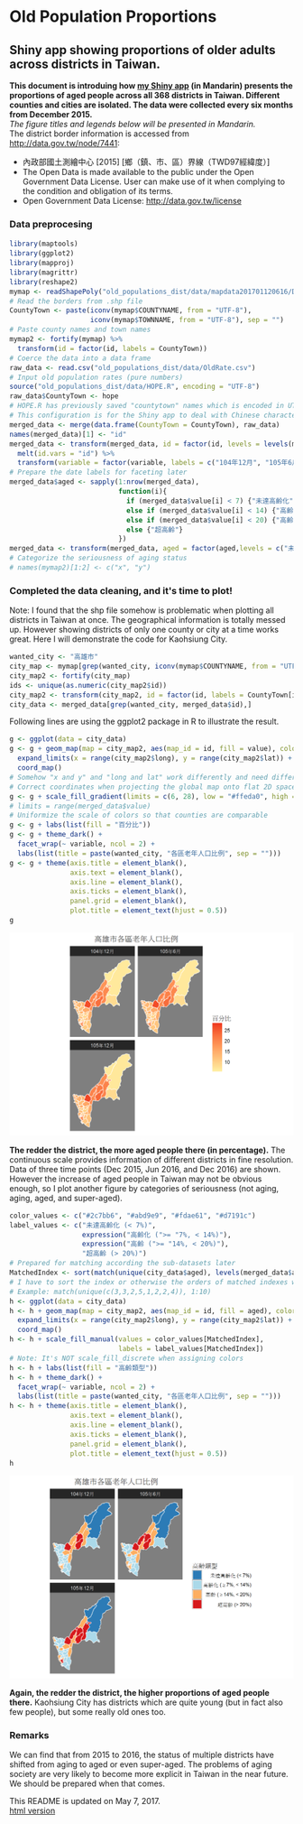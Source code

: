 # Old Population Proportions
## Shiny app showing proportions of older adults across districts in Taiwan.
__This document is introduing how [my Shiny app](https://corytu.shinyapps.io/old_populations_dist/) (in Mandarin) presents the proportions of aged people across all 368 districts in Taiwan. Different counties and cities are isolated. The data were collected every six months from December 2015.__<br>
_The figure titles and legends below will be presented in Mandarin._<br>
The district border information is accessed from http://data.gov.tw/node/7441:
* 內政部國土測繪中心 [2015] [鄉（鎮、市、區）界線（TWD97經緯度）]
* The Open Data is made available to the public under the Open Government Data License. User can make use of it when complying to the condition and obligation of its terms.
* Open Government Data License: http://data.gov.tw/license

### Data preprocesing
```r
library(maptools)
library(ggplot2)
library(mapproj)
library(magrittr)
library(reshape2)
mymap <- readShapePoly("old_populations_dist/data/mapdata201701120616/DistrictBorder1051214/TOWN_MOI_1051214.shp")
# Read the borders from .shp file
CountyTown <- paste(iconv(mymap$COUNTYNAME, from = "UTF-8"),
                    iconv(mymap$TOWNNAME, from = "UTF-8"), sep = "")
# Paste county names and town names
mymap2 <- fortify(mymap) %>%
  transform(id = factor(id, labels = CountyTown))
# Coerce the data into a data frame
raw_data <- read.csv("old_populations_dist/data/OldRate.csv")
# Input old population rates (pure numbers)
source("old_populations_dist/data/HOPE.R", encoding = "UTF-8")
raw_data$CountyTown <- hope
# HOPE.R has previously saved "countytown" names which is encoded in UTF-8
# This configuration is for the Shiny app to deal with Chinese characters
merged_data <- merge(data.frame(CountyTown = CountyTown), raw_data)
names(merged_data)[1] <- "id"
merged_data <- transform(merged_data, id = factor(id, levels = levels(mymap2$id))) %>%
  melt(id.vars = "id") %>%
  transform(variable = factor(variable, labels = c("104年12月", "105年6月", "105年12月")))
# Prepare the date labels for faceting later
merged_data$aged <- sapply(1:nrow(merged_data),
                           function(i){
                             if (merged_data$value[i] < 7) {"未達高齡化"}
                             else if (merged_data$value[i] < 14) {"高齡化"}
                             else if (merged_data$value[i] < 20) {"高齡"}
                             else {"超高齡"}
                           })
merged_data <- transform(merged_data, aged = factor(aged,levels = c("未達高齡化", "高齡化", "高齡", "超高齡")))
# Categorize the seriousness of aging status
# names(mymap2)[1:2] <- c("x", "y")
```

### Completed the data cleaning, and it's time to plot!
Note: I found that the shp file somehow is problematic when plotting all districts in Taiwan at once. The geographical information is totally messed up. However showing districts of only one county or city at a time works great. Here I will demonstrate the code for Kaohsiung City.

```r
wanted_city <- "高雄市"
city_map <- mymap[grep(wanted_city, iconv(mymap$COUNTYNAME, from = "UTF-8")),]
city_map2 <- fortify(city_map)
ids <- unique(as.numeric(city_map2$id))
city_map2 <- transform(city_map2, id = factor(id, labels = CountyTown[ids+1]))
city_data <- merged_data[grep(wanted_city, merged_data$id),]
```

Following lines are using the ggplot2 package in R to illustrate the result.

```r
g <- ggplot(data = city_data)
g <- g + geom_map(map = city_map2, aes(map_id = id, fill = value), color = "white") +
  expand_limits(x = range(city_map2$long), y = range(city_map2$lat)) +
  coord_map()
# Somehow "x and y" and "long and lat" work differently and need different expand_limits settings
# Correct coordinates when projecting the global map onto flat 2D space
g <- g + scale_fill_gradient(limits = c(6, 28), low = "#ffeda0", high = "#f03b20")
# limits = range(merged_data$value)
# Uniformize the scale of colors so that counties are comparable
g <- g + labs(list(fill = "百分比"))
g <- g + theme_dark() +
  facet_wrap(~ variable, ncol = 2) +
  labs(list(title = paste(wanted_city, "各區老年人口比例", sep = "")))
g <- g + theme(axis.title = element_blank(),
               axis.text = element_blank(),
               axis.line = element_blank(),
               axis.ticks = element_blank(),
               panel.grid = element_blank(),
               plot.title = element_text(hjust = 0.5))
g
```

![Percentages in a continous scale](Percentages_continuous.png)

__The redder the district, the more aged people there (in percentage).__ The continuous scale provides information of different districts in fine resolution. Data of three time points (Dec 2015, Jun 2016, and Dec 2016) are shown. However the increase of aged people in Taiwan may not be obvious enough, so I plot another figure by categories of seriousness (not aging, aging, aged, and super-aged).

```r
color_values <- c("#2c7bb6", "#abd9e9", "#fdae61", "#d7191c")
label_values <- c("未達高齡化 (< 7%)",
                  expression("高齡化 (">= "7%, < 14%)"),
                  expression("高齡 (">= "14%, < 20%)"),
                  "超高齡 (> 20%)")
# Prepared for matching according the sub-datasets later
MatchedIndex <- sort(match(unique(city_data$aged), levels(merged_data$aged)))
# I have to sort the index or otherwise the orders of matched indexes will be the same as unique(subcounty_data$aged)
# Example: match(unique(c(3,3,2,5,1,2,2,4)), 1:10)
h <- ggplot(data = city_data)
h <- h + geom_map(map = city_map2, aes(map_id = id, fill = aged), color = "white") +
  expand_limits(x = range(city_map2$long), y = range(city_map2$lat)) +
  coord_map()
h <- h + scale_fill_manual(values = color_values[MatchedIndex],
                           labels = label_values[MatchedIndex])
# Note: It's NOT scale_fill_discrete when assigning colors
h <- h + labs(list(fill = "高齡類型"))
h <- h + theme_dark() +
  facet_wrap(~ variable, ncol = 2) +
  labs(list(title = paste(wanted_city, "各區老年人口比例", sep = "")))
h <- h + theme(axis.title = element_blank(),
               axis.text = element_blank(),
               axis.line = element_blank(),
               axis.ticks = element_blank(),
               panel.grid = element_blank(),
               plot.title = element_text(hjust = 0.5))
h
```

![Percentages in a categorical scale](Percentages_categorical.png)

__Again, the redder the district, the higher proportions of aged people there.__ Kaohsiung City has districts which are quite young (but in fact also few people), but some really old ones too.

### Remarks
We can find that from 2015 to 2016, the status of multiple districts have shifted from aging to aged or even super-aged. The problems of aging society are very likely to become more explicit in Taiwan in the near future. We should be prepared when that comes.

This README is updated on May 7, 2017.<br>
[html version](https://corytu.github.io/R-Language-Playground/Old_Population_Proportions.html)
